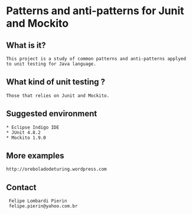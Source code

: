 # Patterns and anti-patterns for Junit and Mockito

## What is it?

	This project is a study of common patterns and anti-patterns applyed to unit testing for Java language.
	
## What kind of unit testing ?

	Those that relies on Junit and Mockito.

## Suggested environment

	* Eclipse Indigo IDE
	* JUnit 4.8.2
	* Mockito 1.9.0

## More examples

	http://oreboladodeturing.wordpress.com
	
## Contact

     Felipe Lombardi Pierin
     felipe.pierin@yahoo.com.br
     
     
     
